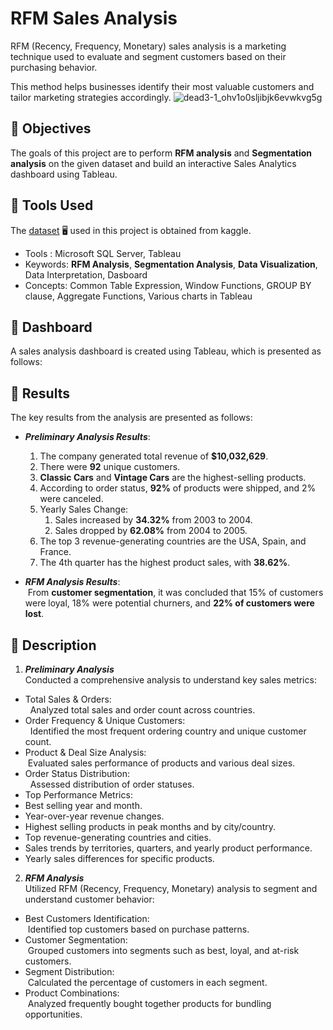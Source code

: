 # RFM Sales Analysis
RFM (Recency, Frequency, Monetary) sales analysis is a marketing technique used to evaluate and segment customers based on their purchasing behavior. 

This method helps businesses identify their most valuable customers and tailor marketing strategies accordingly.
![dead3-1_ohv1o0sljibjk6evwkvg5g](https://github.com/user-attachments/assets/94778fb4-289e-48c6-b062-606dfe06ecb9)

## :round_pushpin: Objectives
The goals of this project are to perform **RFM analysis** and **Segmentation analysis** on the given dataset and build an interactive Sales Analytics dashboard using Tableau.

## :round_pushpin: Tools Used
The [dataset](https://www.kaggle.com/datasets/kyanyoga/sample-sales-data) :desktop_computer: used in this project is obtained from kaggle.
* Tools : Microsoft SQL Server, Tableau
* Keywords: **RFM Analysis**, **Segmentation Analysis**, **Data Visualization**, Data Interpretation, Dasboard 
* Concepts: Common Table Expression, Window Functions, GROUP BY clause, Aggregate Functions, Various charts in Tableau

## :round_pushpin: Dashboard
A sales analysis dashboard is created using Tableau, which is presented as follows: 

## :round_pushpin: Results
The key results from the analysis are presented as follows:
* _**Preliminary Analysis Results**_:
   1. The company generated total revenue of **$10,032,629**.
   4. There were **92** unique customers.
   5. **Classic Cars** and **Vintage Cars** are the highest-selling products.
   6. According to order status, **92%** of products were shipped, and 2% were canceled.
   8. Yearly Sales Change:
      1. Sales increased by **34.32%** from 2003 to 2004.
      2. Sales dropped by **62.08%** from 2004 to 2005.
   10. The top 3 revenue-generating countries are the USA, Spain, and France.
   11. The 4th quarter has the highest product sales, with **38.62%**.

* **_RFM Analysis Results_**:
<br> &nbsp;From **customer segmentation**, it was concluded that 15% of customers were loyal, 18% were potential churners, and **22% of customers were lost**.

## :round_pushpin: Description 
1. _**Preliminary Analysis**_
<br>Conducted a comprehensive analysis to understand key sales metrics:

* Total Sales & Orders: <br> &nbsp; Analyzed total sales and order count across countries.
* Order Frequency & Unique Customers: <br> &nbsp; Identified the most frequent ordering country and unique customer count.
* Product & Deal Size Analysis: <br> &nbsp;Evaluated sales performance of products and various deal sizes.
* Order Status Distribution: <br> &nbsp; Assessed distribution of order statuses.
* Top Performance Metrics:
* Best selling year and month.
* Year-over-year revenue changes.
* Highest selling products in peak months and by city/country.
* Top revenue-generating countries and cities.
* Sales trends by territories, quarters, and yearly product performance.
* Yearly sales differences for specific products.
  
2. _**RFM Analysis**_
<br> Utilized RFM (Recency, Frequency, Monetary) analysis to segment and understand customer behavior:
* Best Customers Identification: <br> &nbsp;Identified top customers based on purchase patterns.
* Customer Segmentation: <br> &nbsp;Grouped customers into segments such as best, loyal, and at-risk customers.
* Segment Distribution: <br> &nbsp;Calculated the percentage of customers in each segment.
* Product Combinations: <br> &nbsp;Analyzed frequently bought together products for bundling opportunities.

<!--
# Results
   * Generated total revenue of $10,032,629.
   * Total 307 orders were placed.
   * Orders were placed from 19 different countries.
   * A total of 92 unique customers
   * The Classic Cars and Vintage Cars are the highest-selling products.
   * Medium size is the highest selling deal size.
   * Accoridng to order status 92% of products were shipped and 2% were canceled.
   * The Best Selling Year was 2004.
   * Yearly Sales Change:
      1. Sales increased by 34.32% from 2003 to 2004.
      2. Sales dropped by 62.08% from 2004 to 2005.
   * Best Selling Month was November in 2003 and 2004.
   * Top Product in Best Month was Classic Cars in 2003 and 2004.
   * Top 3 Revenue Generating Countries are USA, Spain, and France.
   * Top 3 Revenue Generating Cities are Madrid, San Rafael, and NYC.
   * The 4th quarter has the highest product sales, with 38.62%.

   -->


